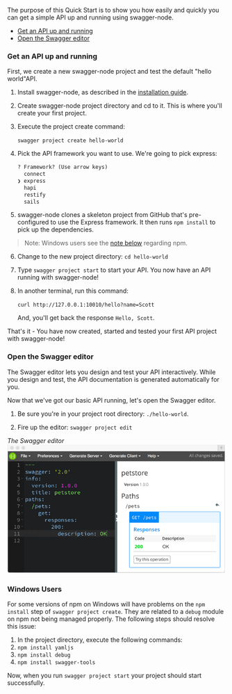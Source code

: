 The purpose of this Quick Start is to show you how easily and quickly you can get a simple API up and running using swagger-node.

* [Get an API up and running](#upandrunning)
* [Open the Swagger editor](#openeditor)

### <a name="upandrunning"></a>Get an API up and running

First, we create a new swagger-node project and test the default "hello world"API.

1. Install swagger-node, as described in the [installation guide](install.md).

2. Create swagger-node project directory and cd to it. This is where you'll create your first project. 

3. Execute the project create command: 

    `swagger project create hello-world`

4. Pick the API framework you want to use. We're going to pick express:
    ```
    ? Framework? (Use arrow keys)
      connect
    ❯ express
      hapi
      restify
      sails
    ```
5. swagger-node clones a skeleton project from GitHub that's pre-configured to use the Express framework. It then runs `npm install` to pick up the dependencies. 
>Note: Windows users see the [note below](#windows-note) regarding npm. 
6. Change to the new project directory: `cd hello-world`

7. Type `swagger project start` to start your API.  You now have an API running with swagger-node!

8. In another terminal, run this command: 

    `curl http://127.0.0.1:10010/hello?name=Scott`  

    And, you'll get back the response `Hello, Scott`.

That's it - You have now created, started and tested your first API project with swagger-node! 

### <a name="openeditor"></a>Open the Swagger editor

The Swagger editor lets you design and test your API interactively. While you design and test, the API documentation is generated automatically for you. 

Now that we've got our basic API running, let's open the Swagger editor.

1. Be sure you're in your project root directory: `./hello-world`. 
 
2. Fire up the editor: `swagger project edit`

*The Swagger editor*
![alt text](./images/swagger-editor.png)


### <a name='windows-note'></a>Windows Users
For some versions of npm on Windows will have problems on the `npm install` step of `swagger project create`.  They are related to a `debug` module on npm not being managed properly.  The following steps should resolve this issue:

1. In the project directory, execute the following commands:
  1. `npm install yamljs`
  2. `npm install debug`
  3. `npm install swagger-tools`

Now, when you run `swagger project start` your project should start successfully.
